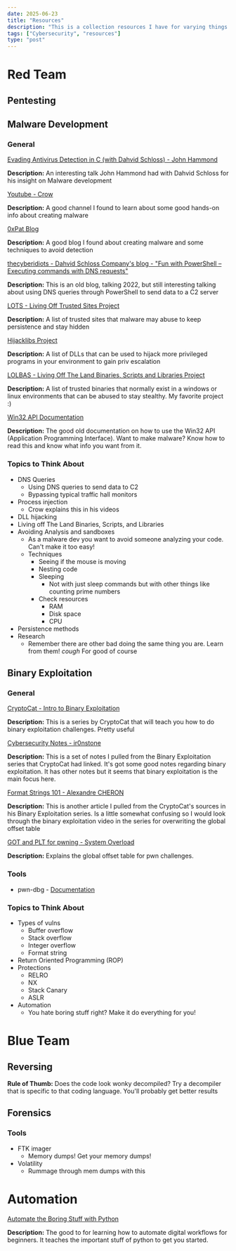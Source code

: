 ```yaml
---
date: 2025-06-23
title: "Resources"
description: "This is a collection resources I have for varying things in cybersecurity"
tags: ["Cybersecurity", "resources"]
type: "post"
---
```


# Red Team

## Pentesting

## Malware Development

### **General**

[Evading Antivirus Detection in C (with Dahvid Schloss) - John Hammond](https://youtu.be/izf8ptPVh2g?si=w5uVqyza3E678Csp)

**Description:** An interesting talk John Hammond had with Dahvid Schloss for his insight on Malware development

[Youtube - Crow](https://www.youtube.com/@crr0ww)

**Description:** A good channel I found to learn about some good hands-on info about creating malware

[0xPat Blog](https://0xpat.github.io/Malware_development_part_1/)

**Description:** A good blog I found about creating malware and some techniques to avoid detection

[thecyberidiots - Dahvid Schloss Company's blog - "Fun with PowerShell – Executing commands with DNS requests"](https://www.thecyberidiots.com/post/fun-with-powershell-executing-commands-with-dns-requests)

**Description:** This is an old blog, talking 2022, but still interesting talking about using DNS queries through PowerShell to send data to a C2 server

[LOTS - Living Off Trusted Sites Project](https://lots-project.com/)

**Description:** A list of trusted sites that malware may abuse to keep persistence and stay hidden

[Hijacklibs Project](https://hijacklibs.net/)

**Description:** A list of DLLs that can be used to hijack more privileged programs in your environment to gain priv escalation

[LOLBAS - Living Off The Land Binaries, Scripts and Libraries Project](https://lolbas-project.github.io/#)

**Description:** A list of trusted binaries that normally exist in a windows or linux environments that can be abused to stay stealthy. My favorite project :\)

[Win32 API Documentation](https://learn.microsoft.com/en-us/windows/win32/api/)

**Description:** The good old documentation on how to use the Win32 API (Application Programming Interface). Want to make malware? Know how to read this and know what info you want from it. 

### Topics to Think About

- DNS Queries
    - Using DNS queries to send data to C2
    - Bypassing typical traffic hall monitors
- Process injection 
    - Crow explains this in his videos
- DLL hijacking
- Living off The Land Binaries, Scripts, and Libraries
- Avoiding Analysis and sandboxes
    - As a malware dev you want to avoid someone analyzing your code. Can't make it too easy!
    - Techniques
        - Seeing if the mouse is moving 
        - Nesting code
        - Sleeping
            - Not with just sleep commands but with other things like counting prime numbers
        - Check resources
            - RAM
            - Disk space
            - CPU
- Persistence methods
- Research 
    - Remember there are other bad doing the same thing you are. Learn from them! *cough* For good of course

## Binary Exploitation

### General

[CryptoCat - Intro to Binary Exploitation](https://youtu.be/wa3sMSdLyHw?si=976kuK3W4SygRRWR)

**Description:** This is a series by CryptoCat that will teach you how to do binary exploitation challenges. Pretty useful

[Cybersecurity Notes - ir0nstone](https://ir0nstone.gitbook.io/notes/binexp/stack)

**Description:** This is a set of notes I pulled from the Binary Exploitation series that CryptoCat had linked. It's got some good notes regarding binary exploitation. It has other notes but it seems that binary exploitation is the main focus here. 

[Format Strings 101 - Alexandre CHERON](https://axcheron.github.io/exploit-101-format-strings/)

**Description:** This is another article I pulled from the CryptoCat's sources in his Binary Exploitation series. Is a little somewhat confusing so I would look through the binary exploitation video in the series for overwriting the global offset table

[GOT and PLT for pwning - System Overload](https://systemoverlord.com/2017/03/19/got-and-plt-for-pwning.html)

**Description:** Explains the global offset table for pwn challenges.

### Tools

- pwn-dbg - [Documentation](https://pwndbg.re/pwndbg/latest/features/)

### Topics to Think About

- Types of vulns
    - Buffer overflow
    - Stack overflow
    - Integer overflow
    - Format string
- Return Oriented Programming (ROP)
- Protections
    - RELRO
    - NX
    - Stack Canary
    - ASLR
- Automation 
    - You hate boring stuff right? Make it do everything for you!

# Blue Team

## Reversing

**Rule of Thumb:** Does the code look wonky decompiled? Try a decompiler that is specific to that coding language. You'll probably get better results

## Forensics

### Tools

- FTK imager
    - Memory dumps! Get your memory dumps!
- Volatility 
    - Rummage through mem dumps with this

# Automation

[Automate the Boring Stuff with Python](https://automatetheboringstuff.com/#toc)

**Description:** The good to for learning how to automate digital workflows for beginners. It teaches the important stuff of python to get you started.
